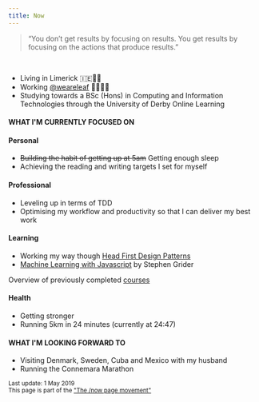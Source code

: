 ```yaml
---
title: Now
---
```


> “You don’t get results by focusing on results. You get results by focusing on the actions that produce results.”

<br/>

<ul class="disc">
  <li>Living in Limerick 🇮🇪🐑🍻</li>
  <li>Working <a href="http://weareleaf.com" target="_blank">@weareleaf</a> 👩🏼‍💻🌿</li>
  <li>Studying towards a BSc (Hons) in Computing and Information Technologies through the University of Derby Online Learning</li>
</ul>

#### WHAT I'M CURRENTLY FOCUSED ON

#### Personal

<ul class="disc">
  <li><del>Building the habit of getting up at 5am</del> Getting enough sleep</li>
  <li>Achieving the reading and writing targets I set for myself</li>
</ul>

#### Professional

<ul class="disc">
  <li>Leveling up in terms of TDD</li>
  <li>Optimising my workflow and productivity so that I can deliver my best work</li>
</ul>

#### Learning

<ul class="disc">
  <li>Working my way though <a href="https://www.oreilly.com/library/view/head-first-design/0596007124/" target="_blank">Head First Design Patterns</a></li>
  <li><a href="https://www.udemy.com/machine-learning-with-javascript/learn/v4/overview" target="_blank">Machine Learning with Javascript</a> by Stephen Grider</li>
</ul>

Overview of previously completed <a href="/courses">courses</a>

#### Health

<ul class="disc">
  <li>Getting stronger</li>
  <li>Running 5km in 24 minutes (currently at 24:47)</li>
</ul>

#### WHAT I'M LOOKING FORWARD TO

<ul class="disc">
  <li>Visiting Denmark, Sweden, Cuba and Mexico with my husband</li>
  <li>Running the Connemara Marathon</li>
</ul>

<small>Last update: 1 May 2019<br/>
This page is part of the <a href="https://sivers.org/nowff">"The /now page movement"</a></small>
